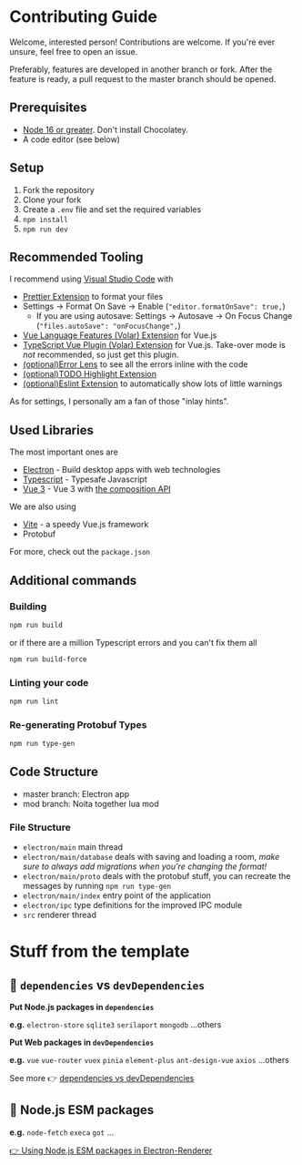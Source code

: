 # Contributing Guide

Welcome, interested person! Contributions are welcome. If you're ever unsure, feel free to open an issue.

Preferably, features are developed in another branch or fork. After the feature is ready, a pull request to the master branch should be opened.

## Prerequisites

- [Node 16 or greater](https://nodejs.org/en/). Don't install Chocolatey.
- A code editor (see below)

## Setup

1. Fork the repository
2. Clone your fork
3. Create a `.env` file and set the required variables
4. `npm install`
5. `npm run dev`

## Recommended Tooling

I recommend using [Visual Studio Code](https://code.visualstudio.com/) with

- [Prettier Extension](https://marketplace.visualstudio.com/items?itemName=esbenp.prettier-vscode) to format your files
- Settings &rarr; Format On Save &rarr; Enable (`"editor.formatOnSave": true,`)
  - If you are using autosave: Settings &rarr; Autosave &rarr; On Focus Change (`"files.autoSave": "onFocusChange",`)
- [Vue Language Features (Volar) Extension](https://marketplace.visualstudio.com/items?itemName=Vue.volar) for Vue.js
- [TypeScript Vue Plugin (Volar) Extension](https://marketplace.visualstudio.com/items?itemName=Vue.vscode-typescript-vue-plugin) for Vue.js. Take-over mode is *not* recommended, so just get this plugin.
- [(optional)Error Lens](https://marketplace.visualstudio.com/items?itemName=usernamehw.errorlens) to see all the errors inline with the code
- [(optional)TODO Highlight Extension](https://marketplace.visualstudio.com/items?itemName=wayou.vscode-todo-highlight)
- [(optional)Eslint Extension](https://marketplace.visualstudio.com/items?itemName=dbaeumer.vscode-eslint) to automatically show lots of little warnings


As for settings, I personally am a fan of those "inlay hints".


## Used Libraries

The most important ones are

- [Electron](https://www.electronjs.org/) - Build desktop apps with web technologies
- [Typescript](https://www.typescriptlang.org/) - Typesafe Javascript
- [Vue 3](https://github.com/vuejs/vue-next/) - Vue 3 with [the composition API](https://vuejs.org/guide/extras/composition-api-faq.html#what-is-composition-api)

We are also using

- [Vite](https://github.com/vuejs/vite) - a speedy Vue.js framework
- Protobuf


For more, check out the `package.json`

## Additional commands
### Building


```sh
npm run build
```

or if there are a million Typescript errors and you can't fix them all

```sh
npm run build-force
```

### Linting your code

```sh
npm run lint
```

### Re-generating Protobuf Types

```sh
npm run type-gen
```

## Code Structure

- master branch: Electron app
- mod branch: Noita together lua mod


### File Structure

- `electron/main` main thread
- `electron/main/database` deals with saving and loading a room, *make sure to always add migrations when you're changing the format!*
- `electron/main/proto` deals with the protobuf stuff, you can recreate the messages by running `npm run type-gen`
- `electron/main/index` entry point of the application
- `electron/ipc` type definitions for the improved IPC module
- `src` renderer thread

# Stuff from the template

## 🚨 `dependencies` vs `devDependencies`

**Put Node.js packages in `dependencies`**

**e.g.** `electron-store` `sqlite3` `serilaport` `mongodb` ...others

**Put Web packages in `devDependencies`**

**e.g.** `vue` `vue-router` `vuex` `pinia` `element-plus` `ant-design-vue` `axios` ...others

See more 👉 [dependencies vs devDependencies](https://github.com/electron-vite/vite-plugin-electron-renderer#dependencies-vs-devdependencies)

## 🚨 Node.js ESM packages

**e.g.** `node-fetch` `execa` `got` ...

[👉 Using Node.js ESM packages in Electron-Renderer](https://github.com/electron-vite/vite-plugin-electron-renderer#-nodejs-esm-packages)
